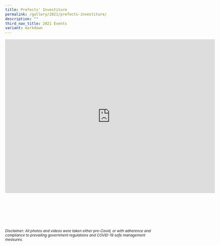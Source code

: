 ```yaml
---
title: Prefects' Investiture
permalink: /gallery/2021/prefects-investiture/
description: ""
third_nav_title: 2021 Events
variant: markdown
---
```

<iframe allowfullscreen="true" height="499" width="680" frameborder="0" src="https://docs.google.com/presentation/d/e/2PACX-1vTPjjRKWlw9hL5yUXkgSPnc28X8Kv7LwDkvBFnwz_pga00MXSa6gPID09jRZZOahi8rqDW9HEslmEKR/embed?start=true&amp;loop=true&amp;delayms=3000"></iframe>


<br><br><br><br><br><br>
<sup>_Disclaimer: All photos and videos were taken either pre-Covid, or with adherence and compliance to prevailing government regulations and COVID-19 safe management measures._</sup>